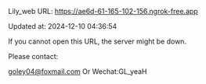 Lily_web URL: https://ae6d-61-165-102-156.ngrok-free.app

Updated at: 2024-12-10 04:36:54

If you cannot open this URL, the server might be down.

Please contact: 

goley04@foxmail.com Or Wechat:GL_yeaH